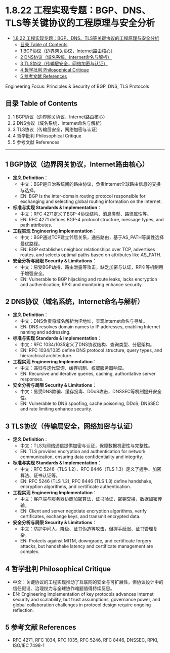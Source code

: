 # 1.8.22 工程实现专题：BGP、DNS、TLS等关键协议的工程原理与安全分析


<!-- TOC START -->

- [1.8.22 工程实现专题：BGP、DNS、TLS等关键协议的工程原理与安全分析](#1822-工程实现专题bgpdnstls等关键协议的工程原理与安全分析)
  - [目录 Table of Contents](#目录-table-of-contents)
  - [1 BGP协议（边界网关协议，Internet路由核心）](#1-bgp协议边界网关协议internet路由核心)
  - [2 DNS协议（域名系统，Internet命名与解析）](#2-dns协议域名系统internet命名与解析)
  - [3 TLS协议（传输层安全，网络加密与认证）](#3-tls协议传输层安全网络加密与认证)
  - [4 哲学批判 Philosophical Critique](#4-哲学批判-philosophical-critique)
  - [5 参考文献 References](#5-参考文献-references)

<!-- TOC END -->

Engineering Focus: Principles & Security of BGP, DNS, TLS Protocols

## 目录 Table of Contents

1. 1 BGP协议（边界网关协议，Internet路由核心）
2. 2 DNS协议（域名系统，Internet命名与解析）
3. 3 TLS协议（传输层安全，网络加密与认证）
4. 4 哲学批判 Philosophical Critique
5. 5 参考文献 References

---

## 1 BGP协议（边界网关协议，Internet路由核心）

- **定义 Definition**：
  - 中文：BGP是自治系统间的路由协议，负责Internet全球路由信息的交换与选择。
  - EN: BGP is the inter-domain routing protocol responsible for exchanging and selecting global routing information on the Internet.
- **标准与实现 Standards & Implementation**：
  - 中文：RFC 4271定义了BGP-4协议结构、消息类型、路径属性等。
  - EN: RFC 4271 defines BGP-4 protocol structure, message types, and path attributes.
- **工程实现 Engineering Implementation**：
  - 中文：BGP通过TCP建立邻居关系，通告路由，基于AS_PATH等属性选择最优路径。
  - EN: BGP establishes neighbor relationships over TCP, advertises routes, and selects optimal paths based on attributes like AS_PATH.
- **安全分析与局限 Security & Limitations**：
  - 中文：易受BGP劫持、路由泄露等攻击，缺乏加密与认证，RPKI等机制用于增强安全。
  - EN: Vulnerable to BGP hijacking and route leaks, lacks encryption and authentication; RPKI and monitoring enhance security.

## 2 DNS协议（域名系统，Internet命名与解析）

- **定义 Definition**：
  - 中文：DNS负责将域名解析为IP地址，实现Internet命名与寻址。
  - EN: DNS resolves domain names to IP addresses, enabling Internet naming and addressing.
- **标准与实现 Standards & Implementation**：
  - 中文：RFC 1034/1035定义了DNS协议结构、查询类型、分层架构。
  - EN: RFC 1034/1035 define DNS protocol structure, query types, and hierarchical architecture.
- **工程实现 Engineering Implementation**：
  - 中文：递归与迭代查询、缓存机制、权威服务器响应。
  - EN: Recursive and iterative queries, caching, authoritative server responses.
- **安全分析与局限 Security & Limitations**：
  - 中文：易受DNS欺骗、缓存投毒、DDoS攻击，DNSSEC等机制提升安全性。
  - EN: Vulnerable to DNS spoofing, cache poisoning, DDoS; DNSSEC and rate limiting enhance security.

## 3 TLS协议（传输层安全，网络加密与认证）

- **定义 Definition**：
  - 中文：TLS为网络通信提供加密与认证，保障数据机密性与完整性。
  - EN: TLS provides encryption and authentication for network communication, ensuring data confidentiality and integrity.
- **标准与实现 Standards & Implementation**：
  - 中文：RFC 5246（TLS 1.2）、RFC 8446（TLS 1.3）定义了握手、加密算法、证书认证等。
  - EN: RFC 5246 (TLS 1.2), RFC 8446 (TLS 1.3) define handshake, encryption algorithms, and certificate authentication.
- **工程实现 Engineering Implementation**：
  - 中文：客户端与服务器协商加密算法，证书验证，密钥交换，数据加密传输。
  - EN: Client and server negotiate encryption algorithms, verify certificates, exchange keys, and transmit encrypted data.
- **安全分析与局限 Security & Limitations**：
  - 中文：防护中间人、降级、证书伪造等攻击，但握手延迟、证书管理复杂。
  - EN: Protects against MITM, downgrade, and certificate forgery attacks, but handshake latency and certificate management are complex.

## 4 哲学批判 Philosophical Critique

- 中文：关键协议的工程实现推动了互联网的安全与可扩展性，但协议设计中的信任假设、治理权力与全球协作难题值得持续反思。
- EN: Engineering implementation of key protocols advances Internet security and scalability, but trust assumptions, governance power, and global collaboration challenges in protocol design require ongoing reflection.

## 5 参考文献 References

- RFC 4271, RFC 1034, RFC 1035, RFC 5246, RFC 8446, DNSSEC, RPKI, ISO/IEC 7498-1
